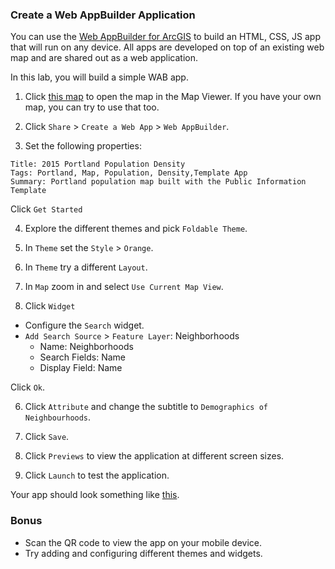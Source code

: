 ### Create a Web AppBuilder Application

You can use the [Web AppBuilder for ArcGIS](http://doc.arcgis.com/en/web-appbuilder/) to build an HTML, CSS, JS app that will run on any device. All apps are developed on top of an existing web map and are shared out as a web application.

In this lab, you will build a simple WAB app.

1. Click [this map](http://www.arcgis.com/home/webmap/viewer.html?webmap=7186a92406194797aa518c06c189a71f) to open the map in the Map Viewer. If you have your own map, you can try to use that too.

2. Click `Share` > `Create a Web App` > `Web AppBuilder`.

3. Set the following properties:

 ```
 Title: 2015 Portland Population Density
 Tags: Portland, Map, Population, Density,Template App
 Summary: Portland population map built with the Public Information Template
 ```

 Click `Get Started`

4. Explore the different themes and pick `Foldable Theme`.

5. In `Theme` set the `Style` > `Orange`.

6. In `Theme` try a different `Layout`.

6. In `Map` zoom in and select `Use Current Map View`.

7. Click `Widget`

 * Configure the `Search` widget.
 * `Add Search Source` > `Feature Layer`: Neighborhoods
   * Name: Neighborhoods
   * Search Fields: Name
   * Display Field: Name

 Click `Ok`.

6. Click `Attribute` and change the subtitle to `Demographics of Neighbourhoods`.

7. Click `Save`.

8. Click `Previews` to view the application at different screen sizes.

9. Click `Launch` to test the application.

Your app should look something like [this](http://edn.maps.arcgis.com/apps/webappviewer/index.html?id=53ee22673c5c4f5bb543e18a7dd1f277).

### Bonus
* Scan the QR code to view the app on your mobile device.
* Try adding and configuring different themes and widgets.
